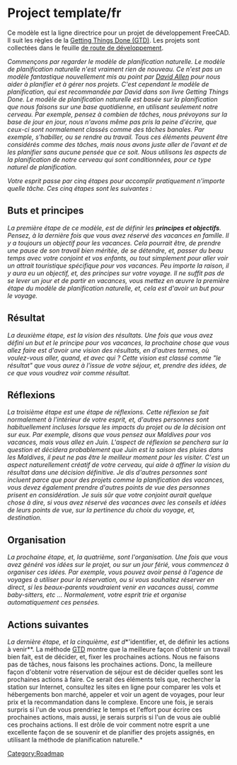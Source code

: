 # Project template/fr

 Ce modèle est la ligne directrice pour un projet de développement FreeCAD. Il suit les règles de la [Getting Things Done (GTD)](http://fr.wikipedia.org/wiki/Getting_Things_Done). Les projets sont collectées dans le feuille [de route de développement](Development_roadmap/fr.md).

*Commençons par regarder le modèle de planification naturelle. Le modèle de planification naturelle n\'est vraiment rien de nouveau. Ce n\'est pas un modèle fantastique nouvellement mis au point par [David Allen](http://fr.wikipedia.org/wiki/David_Allen_(auteur)) pour nous aider à planifier et à gérer nos projets. C\'est cependant le modèle de planification, qui est recommandée par David dans son livre Getting Things Done. Le modèle de planification naturelle est basée sur la planification que nous faisons sur une base quotidienne, en utilisant seulement notre cerveau. Par exemple, pensez à combien de tâches, nous prévoyons sur la base de jour en jour, nous n\'avons même pas pris la peine d\'écrire, que ceux-ci sont normalement classés comme des tâches banales. Par exemple, s\'habiller, ou se rendre au travail. Tous ces éléments peuvent être considérés comme des tâches, mais nous avons juste aller de l\'avant et de les planifier sans aucune pensée que ce soit. Nous utilisons les aspects de la planification de notre cerveau qui sont conditionnées, pour ce type naturel de planification.*

*Votre esprit passe par cinq étapes pour accomplir pratiquement n\'importe quelle tâche. Ces cinq étapes sont les suivantes :*

## Buts et principes 

*La première étape de ce modèle, est de définir les **principes et objectifs**. Pensez, à la dernière fois que vous avez réservé des vacances en famille. Il y a toujours un objectif pour les vacances. Cela pourrait être, de prendre une pause de son travail bien méritée, de se détendre, et, passer du beau temps avec votre conjoint et vos enfants, ou tout simplement pour aller voir un attrait touristique spécifique pour vos vacances. Peu importe la raison, il y aura eu un objectif, et, des principes sur votre voyage. Il ne suffit pas de se lever un jour et de partir en vacances, vous mettez en œuvre la première étape du modèle de planification naturelle, et, cela est d\'avoir un but pour le voyage.*

## Résultat

*La deuxième étape, est la vision des résultats. Une fois que vous avez défini un but et le principe pour vos vacances, la prochaine chose que vous allez faire est d\'avoir une vision des résultats, en d\'autres termes, où voulez-vous aller, quand, et avec qui ? Cette vision est classé comme \"le résultat\" que vous aurez à l\'issue de votre séjour, et, prendre des idées, de ce que vous voudrez voir comme résultat.*

## Réflexions

*La troisième étape est une étape de réflexions. Cette réflexion se fait normalement à l\'intérieur de votre esprit, et, d\'autres personnes sont habituellement incluses lorsque les impacts du projet ou de la décision ont sur eux. Par exemple, disons que vous pensez aux Maldives pour vos vacances, mais vous allez en Juin. L\'aspect de réflexion se penchera sur la question et décidera probablement que Juin est la saison des pluies dans les Maldives, il peut ne pas être le meilleur moment pour les visiter. C\'est un aspect naturellement créatif de votre cerveau, qui aide à affiner la vision du résultat dans une décision définitive. Je dis d\'autres personnes sont incluent parce que pour des projets comme la planification des vacances, vous devez également prendre d\'autres points de vue des personnes prisent en considération. Je suis sûr que votre conjoint aurait quelque chose à dire, si vous avez réservé des vacances avec les conseils et idées de leurs points de vue, sur la pertinence du choix du voyage, et, destination.*

## Organisation

*La prochaine étape, et, la quatrième, sont l\'organisation. Une fois que vous avez généré vos idées sur le projet, ou sur un jour férié, vous commencez à organiser ces idées. Par exemple, vous pouvez avoir pensé à l\'agence de voyages à utiliser pour la réservation, ou si vous souhaitez réserver en direct, si les beaux-parents voudraient venir en vacances aussi, comme baby-sitters, etc \... Normalement, votre esprit trie et organise automatiquement ces pensées.*

## Actions suivantes 

*La dernière étape, et la cinquième, est d**\'identifier, et, de définir les actions à venir**. La méthode [GTD](http://fr.wikipedia.org/wiki/Getting_Things_Done) montre que la meilleure façon d\'obtenir un travail bien fait, est de décider, et, fixer les prochaines actions. Nous ne faisons pas de tâches, nous faisons les prochaines actions. Donc, la meilleure façon d\'obtenir votre réservation de séjour est de décider quelles sont les prochaines actions à faire. Ce serait des éléments tels que, rechercher la station sur Internet, consultez les sites en ligne pour comparer les vols et hébergements bon marché, appeler et voir un agent de voyages, pour leur prix et la recommandation dans le complexe. Encore une fois, je serais surpris si l\'un de vous prendriez le temps et l\'effort pour écrire ces prochaines actions, mais aussi, je serais surpris si l\'un de vous aie oublié ces prochains actions. Il est drôle de voir comment notre esprit a une excellente façon de se souvenir et de planifier des projets assignés, en utilisant la méthode de planification naturelle.*



[Category:Roadmap](Category:Roadmap.md)
